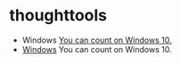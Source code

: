 # thoughttools
* Windows [You can count on Windows 10.](https://www.microsoft.com/en-in/windows) 
* [Windows](https://www.microsoft.com/en-in/windows) You can count on Windows 10. 
